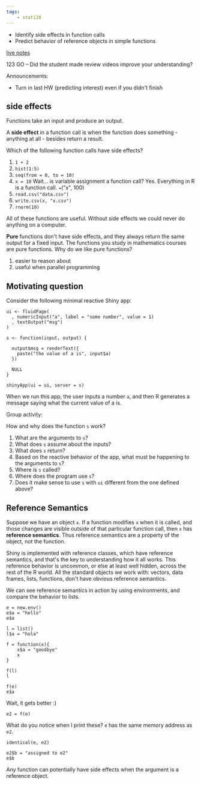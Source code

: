```yaml
---
tags:
    - stat128
---
```


- Identify side effects in function calls
- Predict behavior of reference objects in simple functions

[live notes](https://github.com/clarkfitzg/stat128/blob/master/2020-11-18.Rmd)

123 GO – Did the student made review videos improve your understanding?

Announcements:

- Turn in last HW (predicting interest) even if you didn't finish


## side effects

Functions take an input and produce an output.

A __side effect__ in a function call is when the function does something - anything at all - besides return a result.

Which of the following function calls have side effects?

1. `1 + 2`
2. `hist(1:5)`
3. `seq(from = 0, to = 10)`
4. `x = 10`
    Wait... is variable assignment a function call? Yes. Everything in R is a function call. `=`("x", 100)
5. `read.csv("data.csv")`
6. `write.csv(x, "x.csv")`
7. `rnorm(10)`

All of these functions are useful.
Without side effects we could never do anything on a computer.

__Pure__ functions don't have side effects, and they always return the same output for a fixed input.
The functions you study in mathematics courses are pure functions.
Why do we like pure functions?

1. easier to reason about
2. useful when parallel programming


## Motivating question

Consider the following minimal reactive Shiny app:

```{r}
ui <- fluidPage(
  , numericInput("a", label = "some number", value = 1)
  , textOutput("msg")
)

s <- function(input, output) {
  
  output$msg = renderText({
    paste("the value of a is", input$a)
  })
  
  NULL
}

shinyApp(ui = ui, server = s)
```

When we run this app, the user inputs a number `a`, and then R generates a message saying what the current value of a is.


Group activity:

How and why does the function `s` work?

1. What are the arguments to `s`?
1. What does `s` assume about the inputs?
2. What does `s` return?
2. Based on the reactive behavior of the app, what must be happening to the arguments to `s`?
3. Where is `s` called?
3. Where does the program use `s`?
4. Does it make sense to use `s` with `ui` different from the one defined above?


## Reference Semantics

Suppose we have an object `x`.
If a function modifies `x` when it is called, and those changes are visible outside of that particular function call, then `x` has __reference semantics__.
Thus reference semantics are a property of the object, not the function.

Shiny is implemented with reference classes, which have reference semantics, and that's the key to understanding how it all works.
This reference behavior is uncommon, or else at least well hidden, across the rest of the R world.
All the standard objects we work with: vectors, data frames, lists, functions, don't have obvious reference semantics.

We can see reference semantics in action by using environments, and compare the behavior to lists.

```{r}
e = new.env()
e$a = "hello"
e$a 

l = list()
l$a = "hola"

f = function(x){
    x$a = "goodbye"
    x
}

f(l)
l

f(e)
e$a
```

Wait, it gets better :)

```{r}
e2 = f(e)
```

What do you notice when I print these?
`e` has the same memory address as `e2`.

```{r}
identical(e, e2)

e2$b = "assigned to e2"
e$b
```

Any function can potentially have side effects when the argument is a reference object.
